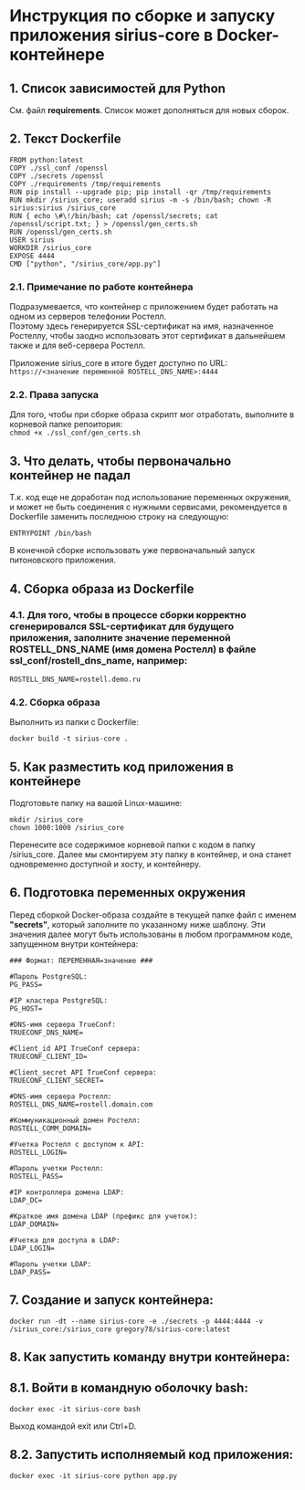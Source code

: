 # Инструкция по сборке и запуску приложения sirius-core в Docker-контейнере
   
## 1. Список зависимостей для Python

См. файл **requirements**. Список может дополняться для новых сборок.

## 2. Текст Dockerfile

```
FROM python:latest
COPY ./ssl_conf /openssl
COPY ./secrets /openssl
COPY ./requirements /tmp/requirements
RUN pip install --upgrade pip; pip install -qr /tmp/requirements
RUN mkdir /sirius_core; useradd sirius -m -s /bin/bash; chown -R sirius:sirius /sirius_core
RUN { echo \#\!/bin/bash; cat /openssl/secrets; cat /openssl/script.txt; } > /openssl/gen_certs.sh
RUN /openssl/gen_certs.sh
USER sirius
WORKDIR /sirius_core
EXPOSE 4444
CMD ["python", "/sirius_core/app.py"]
```

### 2.1. Примечание по работе контейнера  
Подразумевается, что контейнер с приложением будет работать на одном из серверов телефонии Ростелл.  
Поэтому здесь генерируется SSL-сертификат на имя, назначенное Ростеллу, чтобы заодно использовать этот сертификат в дальнейшем также и для веб-сервера Ростелл.

Приложение sirius_core в итоге будет доступно по URL: `https://<значение переменной ROSTELL_DNS_NAME>:4444`

### 2.2. Права запуска
Для того, чтобы при сборке образа скрипт мог отработать, выполните в корневой папке репоитория:   
`chmod +x ./ssl_conf/gen_certs.sh`


## 3. Что делать, чтобы первоначально контейнер не падал
Т.к. код еще не доработан под использование переменных окружения, и может не быть соединения с нужными сервисами, рекомендуется в Dockerfile заменить последнюю строку на следующую:

```
ENTRYPOINT /bin/bash
```

В конечной сборке использовать уже первоначальный запуск питоновского приложения.


## 4. Сборка образа из Dockerfile

### 4.1. Для того, чтобы в процессе сборки корректно сгенерировался SSL-сертификат для будущего приложения, заполните значение переменной ROSTELL_DNS_NAME (имя домена Ростелл) в файле **ssl_conf/rostell_dns_name**, например:

`ROSTELL_DNS_NAME=rostell.demo.ru`

### 4.2. Сборка образа
Выполнить из папки с Dockerfile:

```
docker build -t sirius-core .
```


## 5. Как разместить код приложения в контейнере

Подготовьте папку на вашей Linux-машине:

```
mkdir /sirius_core
chown 1000:1000 /sirius_core
```

Перенесите все содержимое корневой папки с кодом в папку /sirius_core. 
Далее мы смонтируем эту папку в контейнер, и она станет одновременно доступной и хосту, и контейнеру.

## 6. Подготовка переменных окружения
Перед сборкой Docker-образа создайте в текущей папке файл с именем **"secrets"**, который заполните по указанному ниже шаблону.
Эти значения далее могут быть использованы в любом программном коде, запущенном внутри контейнера:

```
### Формат: ПЕРЕМЕННАЯ=значение ###

#Пароль PostgreSQL:
PG_PASS=

#IP кластера PostgreSQL:
PG_HOST=

#DNS-имя сервера TrueConf:
TRUECONF_DNS_NAME=

#Client_id API TrueConf сервера:
TRUECONF_CLIENT_ID=

#Client_secret API TrueConf сервера:
TRUECONF_CLIENT_SECRET=

#DNS-имя сервера Ростелл:
ROSTELL_DNS_NAME=rostell.domain.com

#Коммуникационный домен Ростелл:
ROSTELL_COMM_DOMAIN=

#Учетка Ростелл с доступом к API:
ROSTELL_LOGIN=

#Пароль учетки Ростелл:
ROSTELL_PASS=

#IP контроллера домена LDAP:
LDAP_DC=

#Краткое имя домена LDAP (префикс для учеток):
LDAP_DOMAIN=

#Учетка для доступа в LDAP:
LDAP_LOGIN=

#Пароль учетки LDAP:
LDAP_PASS=
```

## 7. Создание и запуск контейнера:

```
docker run -dt --name sirius-core -e ./secrets -p 4444:4444 -v /sirius_core:/sirius_core gregory78/sirius-core:latest
```

## 8. Как запустить команду внутри контейнера:

## 8.1. Войти в командную оболочку bash:
```
docker exec -it sirius-core bash
```
Выход командой exit или Ctrl+D.

## 8.2. Запустить исполняемый код приложения:
`docker exec -it sirius-core python app.py`
